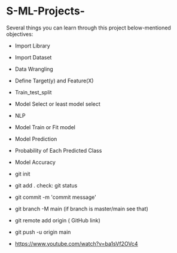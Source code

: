 # S-ML-Projects-
Several things you can learn through this project below-mentioned objectives:
- Import Library
- Import Dataset
- Data Wrangling
- Define Target(y) and Feature(X)
- Train_test_split
- Model Select or least model select
- NLP
- Model Train or Fit model
- Model Prediction
- Probability of Each Predicted Class
- Model Accuracy

- git init
- git add . check: git status
- git commit -m 'commit message'
- git branch -M main (if branch is master/main see that)
- git remote add origin ( GitHub link)
- git push -u origin main

- https://www.youtube.com/watch?v=ba1sVf2OVc4
